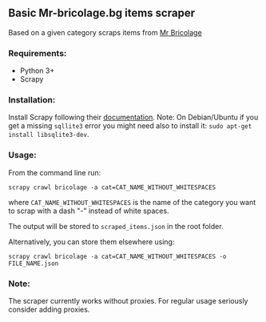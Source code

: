 ## Basic Mr-bricolage.bg items scraper

Based on a given category scraps items from [Mr Bricolage](https://mr-bricolage.bg)

### Requirements:

* Python 3+
* Scrapy

### Installation:

Install Scrapy following their [documentation](https://doc.scrapy.org/en/latest/intro/install.html).
Note: On Debian/Ubuntu if you get a missing ```sqllite3``` error you might need also to install it:
```sudo apt-get install libsqlite3-dev```.

### Usage:
From the command line run:

``` 
scrapy crawl bricolage -a cat=CAT_NAME_WITHOUT_WHITESPACES
```
where ```CAT_NAME_WITHOUT_WHITESPACES``` is the name of the category you want to scrap with a dash "-"
instead of white spaces.

The output will be stored to ```scraped_items.json``` in the root folder. 

Alternatively, you can store them elsewhere using:
``` 
scrapy crawl bricolage -a cat=CAT_NAME_WITHOUT_WHITESPACES -o FILE_NAME.json
```

### Note:

The scraper currently works without proxies. For regular usage seriously consider adding proxies.
